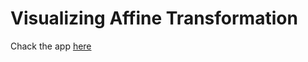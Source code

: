 # Visualizing Affine Transformation 

Chack the app [here](https://hardikkamboj-affine-transformation-python-main-hlf1co.streamlitapp.com/)
